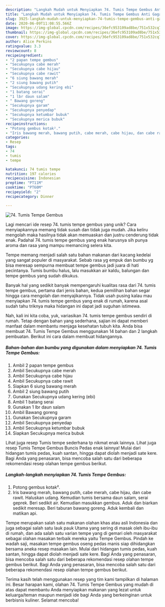 ```yaml
---
description: "Langkah Mudah untuk Menyiapkan 74. Tumis Tempe Gembus Anti Gagal"
title: "Langkah Mudah untuk Menyiapkan 74. Tumis Tempe Gembus Anti Gagal"
slug: 3925-langkah-mudah-untuk-menyiapkan-74-tumis-tempe-gembus-anti-gagal
date: 2020-06-09T11:08:55.566Z
image: https://img-global.cpcdn.com/recipes/36efc953109ad8be/751x532cq70/74-tumis-tempe-gembus-foto-resep-utama.jpg
thumbnail: https://img-global.cpcdn.com/recipes/36efc953109ad8be/751x532cq70/74-tumis-tempe-gembus-foto-resep-utama.jpg
cover: https://img-global.cpcdn.com/recipes/36efc953109ad8be/751x532cq70/74-tumis-tempe-gembus-foto-resep-utama.jpg
author: Alice Perkins
ratingvalue: 3.3
reviewcount: 8
recipeingredient:
- "2 papan tempe gembus"
- "Secukupnya cabe merah"
- "Secukupnya cabe hijau"
- "Secukupnya cabe rawit"
- "6 siung bawang merah"
- "2 siung bawang putih"
- "Secukupnya udang kering ebi"
- "1 batang serai"
- "1 lbr daun salam"
- " Bawang goreng"
- "Secukupnya garam"
- "Secukupnya penyedap"
- "Secukupnya ketumbar bubuk"
- "Secukupnya merica bubuk"
recipeinstructions:
- "Potong gembus kotak²."
- "Iris bawang merah, bawang putih, cabe merah, cabe hijau, dan cabe rawit. Haluskan udang. Kemudian tumis bersama daun salam, serai geprek. Beri sedikit air. Kemudian masukkan gembus. Aduk dan biarkan sedikit meresap. Beri taburan bawang goreng. Aduk kembali dan matikan api."
categories:
- Resep
tags:
- 74
- tumis
- tempe

katakunci: 74 tumis tempe 
nutrition: 197 calories
recipecuisine: Indonesian
preptime: "PT11M"
cooktime: "PT60M"
recipeyield: "2"
recipecategory: Dinner

---
```



![74. Tumis Tempe Gembus](https://img-global.cpcdn.com/recipes/36efc953109ad8be/751x532cq70/74-tumis-tempe-gembus-foto-resep-utama.jpg)

Lagi mencari ide resep 74. tumis tempe gembus yang unik? Cara menyiapkannya memang tidak susah dan tidak juga mudah. Jika keliru mengolah maka hasilnya tidak akan memuaskan dan justru cenderung tidak enak. Padahal 74. tumis tempe gembus yang enak harusnya sih punya aroma dan rasa yang mampu memancing selera kita.

Tempe memang menjadi salah satu bahan makanan dari kacang kedelai yang sangat populer di masyarakat. Sebab rasa yg empuk dan bumbu yg bisa meresap sempurna membuat tempe gembus jadi juara di hati pecintanya. Tumis bumbu halus, lalu masukkan air kaldu, balungan dan tempe gembus yang sudah dikukus.

Banyak hal yang sedikit banyak mempengaruhi kualitas rasa dari 74. tumis tempe gembus, pertama dari jenis bahan, kedua pemilihan bahan segar hingga cara mengolah dan menyajikannya. Tidak usah pusing kalau mau menyiapkan 74. tumis tempe gembus yang enak di rumah, karena asal sudah tahu triknya maka hidangan ini dapat jadi suguhan istimewa.


Nah, kali ini kita coba, yuk, variasikan 74. tumis tempe gembus sendiri di rumah. Tetap dengan bahan yang sederhana, sajian ini dapat memberi manfaat dalam membantu menjaga kesehatan tubuh kita. Anda bisa membuat 74. Tumis Tempe Gembus menggunakan 14 bahan dan 2 langkah pembuatan. Berikut ini cara dalam membuat hidangannya.

<!--inarticleads1-->

##### Bahan-bahan dan bumbu yang digunakan dalam menyiapkan 74. Tumis Tempe Gembus:

1. Ambil 2 papan tempe gembus
1. Ambil Secukupnya cabe merah
1. Ambil Secukupnya cabe hijau
1. Ambil Secukupnya cabe rawit
1. Siapkan 6 siung bawang merah
1. Ambil 2 siung bawang putih
1. Gunakan Secukupnya udang kering (ebi)
1. Ambil 1 batang serai
1. Gunakan 1 lbr daun salam
1. Ambil  Bawang goreng
1. Gunakan Secukupnya garam
1. Ambil Secukupnya penyedap
1. Ambil Secukupnya ketumbar bubuk
1. Siapkan Secukupnya merica bubuk


Lihat juga resep Tumis tempe sederhana tp nikmat enak lainnya. Lihat juga resep Tumis Tempe Gembus Buncis Pedas enak lainnya! Mulai dari hidangan tumis pedas, kuah santan, hingga dapat diolah menjadi sate kere. Bagi Anda yang penasaran, bisa mencoba salah satu dari beberapa rekomendasi resep olahan tempe gembus berikut. 

<!--inarticleads2-->

##### Langkah-langkah menyiapkan 74. Tumis Tempe Gembus:

1. Potong gembus kotak².
1. Iris bawang merah, bawang putih, cabe merah, cabe hijau, dan cabe rawit. Haluskan udang. Kemudian tumis bersama daun salam, serai geprek. Beri sedikit air. Kemudian masukkan gembus. Aduk dan biarkan sedikit meresap. Beri taburan bawang goreng. Aduk kembali dan matikan api.


Tempe merupakan salah satu makanan olahan khas atau asli Indonesia dan juga sebagai salah satu lauk pauk Utama yang sering di masak oleh ibu-ibu di rumah, dan ada salah satu varian tempe yang di gemari oleh masyarakat sebagai olahan masakan terbaik mereka yaitu Tempe Gembus. Pindah ke wadah saji, masakan tempe gembus oseng pedas manis siap dihidangkan bersama aneka resep masakan lain. Mulai dari hidangan tumis pedas, kuah santan, hingga dapat diolah menjadi sate kere. Bagi Anda yang penasaran, bisa mencoba salah satu dari beberapa rekomendasi resep olahan tempe gembus berikut. Bagi Anda yang penasaran, bisa mencoba salah satu dari beberapa rekomendasi resep olahan tempe gembus berikut. 

Terima kasih telah menggunakan resep yang tim kami tampilkan di halaman ini. Besar harapan kami, olahan 74. Tumis Tempe Gembus yang mudah di atas dapat membantu Anda menyiapkan makanan yang lezat untuk keluarga/teman maupun menjadi ide bagi Anda yang berkeinginan untuk berbisnis kuliner. Selamat mencoba!
